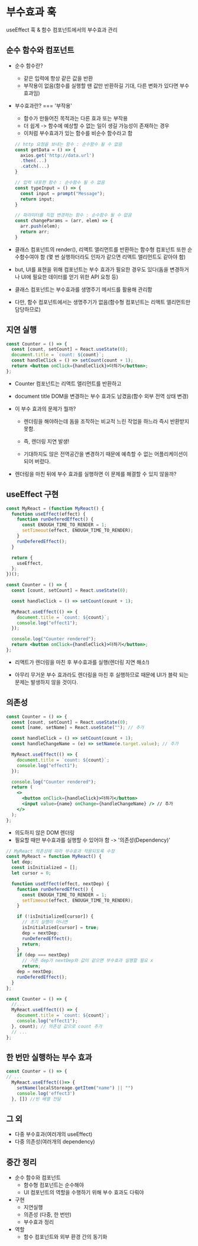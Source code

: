 # 부수효과 훅

useEffect 훅 & 함수 컴포넌트에서의 부수효과 관리

## 순수 함수와 컴포넌트

- 순수 함수란?

  - 같은 입력에 항상 같은 값을 반환
  - 부작용이 없음(함수를 실행할 땐 값만 반환하길 기대, 다른 변화가 있다면 부수 효과임)

- 부수효과란? === '부작용'

  - 함수가 만들어진 목적과는 다른 효과 또는 부작용
  - 더 쉽게 -> 함수에 예상할 수 없는 일이 생길 가능성이 존재하는 경우
  - 이처럼 부수효과가 있는 함수를 비순수 함수라고 함

  ```jsx
  // http 요청을 보내는 함수 : 순수함수 될 수 없음
  const getData = () => {
    axios.get('http://data.url')
    .then(...)
    .catch(...)
  }

  // 입력 내포한 함수 : 순수함수 될 수 없음
  const typeInput = () => {
    const input = prompt("Message");
    return input;
  }

  // 파라미터를 직접 변경하는 함수 : 순수함수 될 수 없음
  const changeParams = (arr, elem) => {
    arr.push(elem);
    return arr;
  }
  ```

- 클래스 컴포넌트의 render(), 리액트 앨리먼트를 반환하는 함수형 컴포넌트 또한 순수함수여야 함 (몇 번 실행하더라도 인자가 같으면 리액트 앨리먼트도 같아야 함)

- but, UI를 표현을 위해 컴포넌트는 부수 효과가 필요한 경우도 있다(돔을 변경하거나 UI에 필요한 데이터를 얻기 위한 API 요청 등)

- 클래스 컴포넌트는 부수효과를 생명주기 메서드를 활용해 관리함

- 다만, 함수 컴포넌트에서는 생명주기가 없음(함수형 컴포넌트는 리액트 앨리먼트만 담당하므로)

## 지연 실행

```jsx
const Counter = () => {
  const [count, setCount] = React.useState(0);
  document.title = `count: ${count}`;
  const handleClick = () => setCount(count + 1);
  return <button onClick={handleClick}>더하기</button>;
};
```

- Counter 컴포넌트는 리액트 앨리먼트를 반환하고
- document title DOM을 변경하는 부수 효과도 남겼음(함수 외부 전역 상태 변경)

- 이 부수 효과의 문제가 뭘까?

  - 렌더링을 해야하는데 돔을 조작하는 비교적 느린 작업을 하느라 즉시 반환받지 못함.

  - 즉, 렌더링 지연 발생!

  - 기대하지도 않은 전역공간을 변경하기 때문에 예측할 수 없는 어플리케이션이 되어 버렸다.

- 렌더링을 마친 뒤에 부수 효과를 실행하면 이 문제를 해결할 수 있지 않을까?

## useEffect 구현

```jsx
const MyReact = (function MyReact() {
  function useEffect(effect) {
    function runDeferedEffect() {
      const ENOUGH_TIME_TO_RENDER = 1;
      setTimeout(effect, ENOUGH_TIME_TO_RENDER);
    }
    runDeferedEffect();
  }

  return {
    useEffect,
  };
})();

const Counter = () => {
  const [count, setCount] = React.useState(0);

  const handleClick = () => setCount(count + 1);

  MyReact.useEffect(() => {
    document.title = `count: ${count}`;
    console.log("effect1");
  });

  console.log("Counter rendered");
  return <button onClick={handleClick}>더하기</button>;
};
```

- 리액트가 렌더링을 마친 후 부수효과를 실행(렌더링 지연 해소!)

- 아무리 무거운 부수 효과라도 렌더링을 마친 후 실행하므로 때문에 UI가 블락 되는 문제는 발생하지 않을 것이다.

## 의존성

```jsx
const Counter = () => {
  const [count, setCount] = React.useState(0);
  const [name, setName] = React.useState(""); // 추가

  const handleClick = () => setCount(count + 1);
  const handleChangeName = (e) => setName(e.target.value); // 추가

  MyReact.useEffect(() => {
    document.title = `count: ${count}`;
    console.log("effect1");
  });

  console.log("Counter rendered");
  return (
    <>
      <button onClick={handleClick}>더하기</button>
      <input value={name} onChange={handleChangeName} /> // 추가
    </>
  );
};
```

- 의도하지 않은 DOM 렌더링
- 필요할 때만 부수효과를 실행할 수 있어야 함 -> '의존성(Dependency)'

```jsx
// MyReact 의존성에 따라 부수효과 적용되도록 수정
const MyReact = function MyReact() {
  let dep;
  const isInitialized = [];
  let cursor = 0;

  function useEffect(effect, nextDep) {
    function runDeferedEffect() {
      const ENOUGH_TIME_TO_RENDER = 1;
      setTimeout(effect, ENOUGH_TIME_TO_RENDER);
    }

    if (!isInitialized[cursor]) {
      // 초기 실행이 아니면
      isInitialzied[cursor] = true;
      dep = nextDep;
      runDeferedEffect();
      return;
    }
    if (dep === nextDep)
      // 기존 dep가 nextDep와 값이 같으면 부수효과 실행할 필요 x
      return;
    dep = nextDep;
    runDeferedEffect();
  }
};

const Counter = () => {
  //...
  MyReact.useEffect(() => {
    document.title = `count: ${count}`;
    console.log("effect1");
  }, count); // 의존성 값으로 count 추가
  // ...
};
```

## 한 번만 실행하는 부수 효과

```jsx
const Counter = () => {
// ...
  MyReact.useEffect(()=> {
    setName(localStoreage.getItem("name") || "")
    console.log('effect3')
  }, []) //빈 배열 전달
```

## 그 외

- 다중 부수효과(여러개의 useEffect)
- 다중 의존성(여러개의 dependency)

## 중간 정리

- 순수 함수와 컴포넌트
  - 함수형 컴포넌트는 순수해야
  - UI 컴포넌트의 역할을 수행하기 위해 부수 효과도 다뤄야
- 구현
  - 지연실행
  - 의존성 (다중, 한 번만)
  - 부수효과 정리
- 역할
  - 함수 컴포넌트와 외부 환경 간의 동기화
